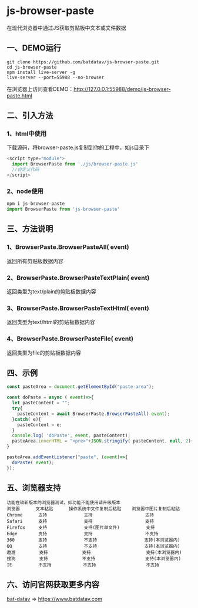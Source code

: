 # js-browser-paste
在现代浏览器中通过JS获取剪贴板中文本或文件数据

## 一、DEMO运行
```
git clone https://github.com/batdatav/js-browser-paste.git
cd js-browser-paste
npm install live-server -g
live-server --port=55988 --no-browser
```
在浏览器上访问查看DEMO：http://127.0.0.1:55988/demo/js-browser-paste.html

## 二、引入方法
### 1、html中使用
下载源码，将browser-paste.js复制到你的工程中，如js目录下
```javascript
<script type="module">
  import BrowserPaste from './js/browser-paste.js'
  //自定义代码
</script>
```
### 2、node使用
```javascript
npm i js-browser-paste
import BrowserPaste from 'js-browser-paste'
```

## 三、方法说明
### 1、BrowserPaste.BrowserPasteAll( event)
返回所有剪贴板数据内容
### 2、BrowserPaste.BrowserPasteTextPlain( event)
返回类型为text/plain的剪贴板数据内容
### 3、BrowserPaste.BrowserPasteTextHtml( event)
返回类型为text/html的剪贴板数据内容
### 4、BrowserPaste.BrowserPasteFile( event)
返回类型为file的剪贴板数据内容

## 四、示例
```javascript
const pasteArea = document.getElementById("paste-area");

const doPaste = async ( event)=>{
  let pasteContent = "";
  try{
    pasteContent = await BrowserPaste.BrowserPasteAll( event);
  }catch( e){
    pasteContent = e;
  }
  console.log( 'doPaste', event, pasteContent);
  pasteArea.innerHTML = "<pre>"+JSON.stringify( pasteContent, null, 2)+"</pre>";
}

pasteArea.addEventListener("paste", (event)=>{
  doPaste( event);
});
```

## 五、浏览器支持
```
功能在较新版本的浏览器测试，如功能不能使用请升级版本
浏览器      文本粘贴      操作系统中文件复制后粘贴    浏览器中图片复制后粘贴
Chrome      支持              支持                    支持
Safari      支持              支持                    支持
Firefox     支持              支持(图片单文件)          支持
Edge        支持              支持                    不支持
360         支持              不支持                  支持(本浏览器内)
QQ          支持              不支持                  支持(本浏览器内)
遨游         支持             支持                     支持(本浏览器内)
搜狗         支持             不支持                   支持(本浏览器内)
IE          不支持            不支持                   不支持
```

## 六、访问官网获取更多内容
[bat-datav](https://www.batdatav.com) => https://www.batdatav.com